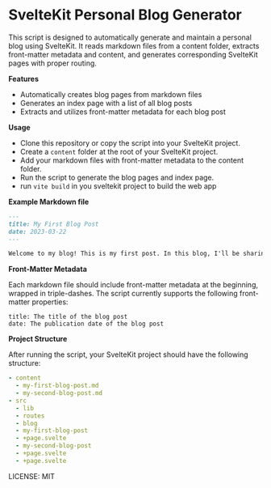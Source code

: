 # SvelteKit Personal Blog Generator

This script is designed to automatically generate and maintain a personal blog using SvelteKit. It reads markdown files from a content folder, extracts front-matter metadata and content, and generates corresponding SvelteKit pages with proper routing.

**Features**

- Automatically creates blog pages from markdown files
- Generates an index page with a list of all blog posts
- Extracts and utilizes front-matter metadata for each blog post

**Usage**

- Clone this repository or copy the script into your SvelteKit project.
- Create a `content` folder at the root of your SvelteKit project.
- Add your markdown files with front-matter metadata to the content folder.
- Run the script to generate the blog pages and index page.
- run `vite build` in you sveltekit project to build the web app

**Example Markdown file**

```md
---
title: My First Blog Post
date: 2023-03-22
---

Welcome to my blog! This is my first post. In this blog, I'll be sharing my thoughts on various topics.
```

**Front-Matter Metadata**

Each markdown file should include front-matter metadata at the beginning, wrapped in triple-dashes. The script currently supports the following front-matter properties:

```
title: The title of the blog post
date: The publication date of the blog post
```

**Project Structure**

After running the script, your SvelteKit project should have the following structure:

```yaml
- content
  - my-first-blog-post.md
  - my-second-blog-post.md
- src
  - lib
  - routes
  - blog
  - my-first-blog-post
  - +page.svelte
  - my-second-blog-post
  - +page.svelte
  - +page.svelte
```

LICENSE: MIT

